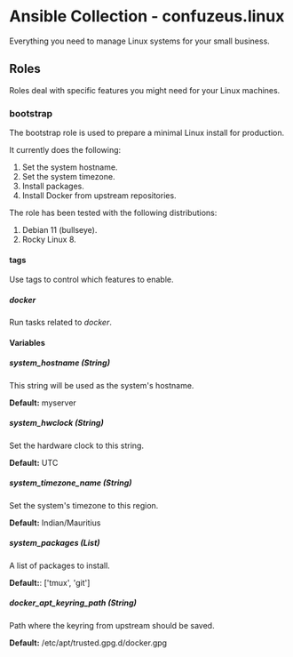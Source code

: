 # Ansible Collection - confuzeus.linux

Everything you need to manage Linux systems for your small business.

## Roles

Roles deal with specific features you might need for your Linux machines.

### bootstrap

The bootstrap role is used to prepare a minimal Linux install for production.

It currently does the following:

1. Set the system hostname.
2. Set the system timezone.
3. Install packages.
4. Install Docker from upstream repositories.

The role has been tested with the following distributions:

1. Debian 11 (bullseye).
2. Rocky Linux 8.

#### tags

Use tags to control which features to enable.

##### docker

Run tasks related to *docker*.

#### Variables

##### system_hostname (String)

This string will be used as the system's hostname.

**Default:** myserver

##### system_hwclock (String)

Set the hardware clock to this string.

**Default:** UTC

##### system_timezone_name (String)

Set the system's timezone to this region.

**Default:** Indian/Mauritius

##### system_packages (List)

A list of packages to install.

**Default:**: ['tmux', 'git']

##### docker_apt_keyring_path (String)

Path where the keyring from upstream should be saved.

**Default:** /etc/apt/trusted.gpg.d/docker.gpg
